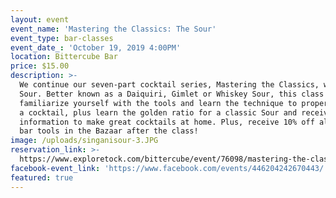 ```yaml
---
layout: event
event_name: 'Mastering the Classics: The Sour'
event_type: bar-classes
event_date_: 'October 19, 2019 4:00PM'
location: Bittercube Bar
price: $15.00
description: >-
  We continue our seven-part cocktail series, Mastering the Classics, with the
  Sour. Better known as a Daiquiri, Gimlet or Whiskey Sour, this class will help
  familiarize yourself with the tools and learn the technique to properly shake
  a cocktail, plus learn the golden ratio for a classic Sour and receive
  information to make great cocktails at home. Plus, receive 10% off all home
  bar tools in the Bazaar after the class!
image: /uploads/singanisour-3.JPG
reservation_link: >-
  https://www.exploretock.com/bittercube/event/76098/mastering-the-classics-the-sour
facebook-event_link: 'https://www.facebook.com/events/446204242670443/'
featured: true
---
```


